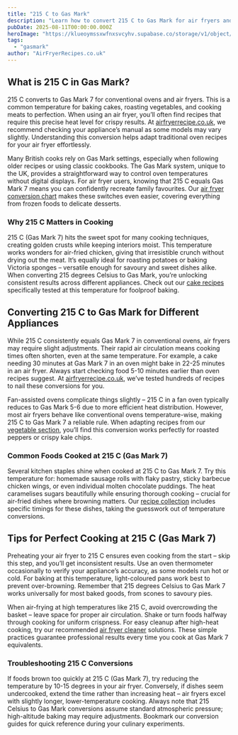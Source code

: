 ```yaml
---
title: "215 C to Gas Mark"
description: "Learn how to convert 215 C to Gas Mark for air fryers and ovens. Includes baking tips and temperature equivalents for perfect cooking results."
pubDate: 2025-08-11T00:00:00.000Z
heroImage: "https://klueoymssxwfnxsvcyhv.supabase.co/storage/v1/object/public/md/215-c-to-gas-mark-a75764c3.png"
tags:
  - "gasmark"
author: "AirFryerRecipes.co.uk"
---
```


<h2>What is 215 C in Gas Mark?</h2>
<p>215 C converts to Gas Mark 7 for conventional ovens and air fryers. This is a common temperature for baking cakes, roasting vegetables, and cooking meats to perfection. When using an air fryer, you’ll often find recipes that require this precise heat level for crispy results. At <a href=https://www.airfryerrecipe.co.uk>airfryerrecipe.co.uk</a>, we recommend checking your appliance’s manual as some models may vary slightly. Understanding this conversion helps adapt traditional oven recipes for your air fryer effortlessly.</p>

<p>Many British cooks rely on Gas Mark settings, especially when following older recipes or using classic cookbooks. The Gas Mark system, unique to the UK, provides a straightforward way to control oven temperatures without digital displays. For air fryer users, knowing that 215 C equals Gas Mark 7 means you can confidently recreate family favourites. Our <a href=https://www.airfryerrecipe.co.uk/air-fryer-conversion-chart>air fryer conversion chart</a> makes these switches even easier, covering everything from frozen foods to delicate desserts.</p>

<h3>Why 215 C Matters in Cooking</h3>
<p>215 C (Gas Mark 7) hits the sweet spot for many cooking techniques, creating golden crusts while keeping interiors moist. This temperature works wonders for air-fried chicken, giving that irresistible crunch without drying out the meat. It’s equally ideal for roasting potatoes or baking Victoria sponges – versatile enough for savoury and sweet dishes alike. When converting 215 degrees Celsius to Gas Mark, you’re unlocking consistent results across different appliances. Check out our <a href=https://www.airfryerrecipe.co.uk/recipe-category/cakes>cake recipes</a> specifically tested at this temperature for foolproof baking.</p>

<h2>Converting 215 C to Gas Mark for Different Appliances</h2>
<p>While 215 C consistently equals Gas Mark 7 in conventional ovens, air fryers may require slight adjustments. Their rapid air circulation means cooking times often shorten, even at the same temperature. For example, a cake needing 30 minutes at Gas Mark 7 in an oven might bake in 22-25 minutes in an air fryer. Always start checking food 5-10 minutes earlier than oven recipes suggest. At <a href=https://www.airfryerrecipe.co.uk>airfryerrecipe.co.uk</a>, we’ve tested hundreds of recipes to nail these conversions for you.</p>

<p>Fan-assisted ovens complicate things slightly – 215 C in a fan oven typically reduces to Gas Mark 5-6 due to more efficient heat distribution. However, most air fryers behave like conventional ovens temperature-wise, making 215 C to Gas Mark 7 a reliable rule. When adapting recipes from our <a href=https://www.airfryerrecipe.co.uk/recipe-category/vegetables>vegetable section</a>, you’ll find this conversion works perfectly for roasted peppers or crispy kale chips.</p>

<h3>Common Foods Cooked at 215 C (Gas Mark 7)</h3>
<p>Several kitchen staples shine when cooked at 215 C to Gas Mark 7. Try this temperature for: homemade sausage rolls with flaky pastry, sticky barbecue chicken wings, or even individual molten chocolate puddings. The heat caramelises sugars beautifully while ensuring thorough cooking – crucial for air-fried dishes where browning matters. Our <a href=https://www.airfryerrecipe.co.uk/recipes>recipe collection</a> includes specific timings for these dishes, taking the guesswork out of temperature conversions.</p>

<h2>Tips for Perfect Cooking at 215 C (Gas Mark 7)</h2>
<p>Preheating your air fryer to 215 C ensures even cooking from the start – skip this step, and you’ll get inconsistent results. Use an oven thermometer occasionally to verify your appliance’s accuracy, as some models run hot or cold. For baking at this temperature, light-coloured pans work best to prevent over-browning. Remember that 215 degrees Celsius to Gas Mark 7 works universally for most baked goods, from scones to savoury pies.</p>

<p>When air-frying at high temperatures like 215 C, avoid overcrowding the basket – leave space for proper air circulation. Shake or turn foods halfway through cooking for uniform crispness. For easy cleanup after high-heat cooking, try our recommended <a href=https://www.airfryerrecipe.co.uk/air-fryer-cleaner>air fryer cleaner</a> solutions. These simple practices guarantee professional results every time you cook at Gas Mark 7 equivalents.</p>

<h3>Troubleshooting 215 C Conversions</h3>
<p>If foods brown too quickly at 215 C (Gas Mark 7), try reducing the temperature by 10-15 degrees in your air fryer. Conversely, if dishes seem undercooked, extend the time rather than increasing heat – air fryers excel with slightly longer, lower-temperature cooking. Always note that 215 Celsius to Gas Mark conversions assume standard atmospheric pressure; high-altitude baking may require adjustments. Bookmark our conversion guides for quick reference during your culinary experiments.</p>